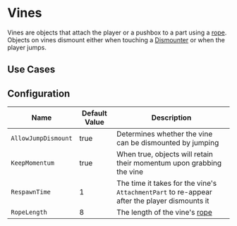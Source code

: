 # Vines

Vines are objects that attach the player or a pushbox to a part using a [rope][RopeConstraint].
Objects on vines dismount either when touching a [Dismounter](dismounters.md) or when the player jumps.

## Use Cases

## Configuration

| Name | Default Value | Description
|------|---------------|------------
| `AllowJumpDismount` | true | Determines whether the vine can be dismounted by jumping
| `KeepMomentum` | true | When true, objects will retain their momentum upon grabbing the vine
| `RespawnTime` | 1 | The time it takes for the vine's `AttachmentPart` to re-appear after the player dismounts it
| `RopeLength` | 8 | The length of the vine's [rope][RopeConstraint] 

[RopeConstraint]: https://create.roblox.com/docs/reference/engine/classes/RopeConstraint